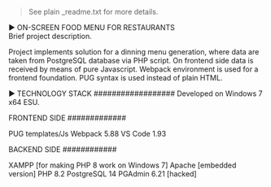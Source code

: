 > See plain _readme.txt for more details.

 ► ON-SCREEN FOOD MENU FOR RESTAURANTS  
 Brief project description.  

Project implements solution for a dinning menu generation, where data are taken from PostgreSQL database via PHP script.
On frontend side data is received by means of pure Javascript.
Webpack environment is used for a frontend foundation.
PUG syntax is used instead of plain HTML.
   
► TECHNOLOGY STACK
##################
Developed on Windows 7 x64 ESU.

FRONTEND SIDE
#############

PUG templates/Js
Webpack 5.88
VS Code 1.93

BACKEND SIDE
############

XAMPP [for making PHP 8 work on Windows 7]
Apache [embedded version]
PHP 8.2
PostgreSQL 14
PGAdmin 6.21 [hacked]
